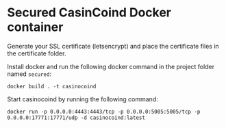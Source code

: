 # Secured CasinCoind Docker container
Generate your SSL certificate (letsencrypt) and place the certificate files in the certificate folder.

Install docker and run the following docker command in the project folder named ```secured```:

```docker build . -t casinocoind```

Start casinocoind by running the following command:

```docker run -p 0.0.0.0:4443:4443/tcp -p 0.0.0.0:5005:5005/tcp -p 0.0.0.0:17771:17771/udp -d casinocoind:latest```

